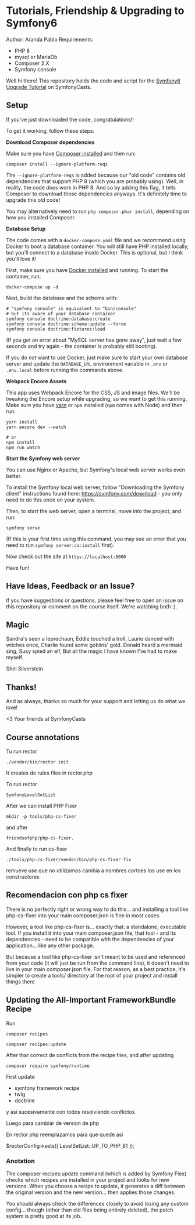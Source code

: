 

# Tutorials, Friendship & Upgrading to Symfony6

Author: Aranda Pablo
Requirements:
- PHP 8
- mysql or MariaDb
- Composer 2.X
- Symfony console

Well hi there! This repository holds the code and script
for the [Symfony6 Upgrade Tutorial](https://symfonycasts.com/screencast/symfony6-upgrade) on SymfonyCasts.

## Setup

If you've just downloaded the code, congratulations!!

To get it working, follow these steps:

**Download Composer dependencies**

Make sure you have [Composer installed](https://getcomposer.org/download/)
and then run:

```
composer install --ignore-platform-reqs
```

The `--ignore-platform-reqs` is added because our "old code" contains old
dependencies that support PHP 8 (which you are probably using). Well, in
reality, the code *does* work in PHP 8. And so by adding this flag, it tells
Composer to download those dependencies anyways. It's definitely time to
upgrade this old code!

You may alternatively need to run `php composer.phar install`, depending
on how you installed Composer.

**Database Setup**

The code comes with a `docker-compose.yaml` file and we recommend using
Docker to boot a database container. You will still have PHP installed
locally, but you'll connect to a database inside Docker. This is optional,
but I think you'll love it!

First, make sure you have [Docker installed](https://docs.docker.com/get-docker/)
and running. To start the container, run:

```
docker-compose up -d
```

Next, build the database and the schema with:

```
# "symfony console" is equivalent to "bin/console"
# but its aware of your database container
symfony console doctrine:database:create
symfony console doctrine:schema:update --force
symfony console doctrine:fixtures:load
```

(If you get an error about "MySQL server has gone away", just wait
a few seconds and try again - the container is probably still booting).

If you do *not* want to use Docker, just make sure to start your own
database server and update the `DATABASE_URL` environment variable in
`.env` or `.env.local` before running the commands above.

**Webpack Encore Assets**

This app uses Webpack Encore for the CSS, JS and image files. We'll
be tweaking the Encore setup while upgrading, so we want to get this
running. Make sure you have [yarn](https://yarnpkg.com/lang/en/)
or `npm` installed (`npm` comes with Node) and then run:

```
yarn install
yarn encore dev --watch

# or
npm install
npm run watch
```

**Start the Symfony web server**

You can use Nginx or Apache, but Symfony's local web server
works even better.

To install the Symfony local web server, follow
"Downloading the Symfony client" instructions found
here: https://symfony.com/download - you only need to do this
once on your system.

Then, to start the web server, open a terminal, move into the
project, and run:

```
symfony serve
```

(If this is your first time using this command, you may see an
error that you need to run `symfony server:ca:install` first).

Now check out the site at `https://localhost:8000`

Have fun!

## Have Ideas, Feedback or an Issue?

If you have suggestions or questions, please feel free to
open an issue on this repository or comment on the course
itself. We're watching both :).

## Magic

Sandra's seen a leprechaun,
Eddie touched a troll,
Laurie danced with witches once,
Charlie found some goblins' gold.
Donald heard a mermaid sing,
Susy spied an elf,
But all the magic I have known
I've had to make myself.

Shel Silverstein

## Thanks!

And as always, thanks so much for your support and letting
us do what we love!

<3 Your friends at SymfonyCasts


## Course annotations

Tu run rector

```
./vendor/bin/rector init
```

It creates de rules files in rector.php

To run rector

```
SymfonyLevelSetList
```

After we can install PHP Fixer

```
mkdir -p tools/php-cs-fixer
```

and after
```
friendsofphp/php-cs-fixer.
```

And finally to run cs-fixer

```
./tools/php-cs-fixer/vendor/bin/php-cs-fixer fix
```

remueve use que no utilizamos
cambia a nombres cortoes los use en los constructores


## Recomendacion con php cs fixer
There is no perfectly right or wrong way to do this... and installing a tool like php-cs-fixer into your main composer.json is fine in most cases.

However, a tool like php-cs-fixer is... exactly that: a standalone, executable tool. If you install it into your main composer.json file, that tool - and its dependencies - need to be compatible with the dependencies of your application... like any other package.

But because a tool like php-cs-fixer isn't meant to be used and referenced from your code (it will just be run from the command line), it doesn't need to live in your main composer.json file. For that reason, as a best practice, it's simpler to create a tools/ directory at the root of your project and install things there


## Updating the All-Important FrameworkBundle Recipe

Run
```
composer recipes
```

```
composer recipes:update
```

After thar correct de conflicts from the recipe files, and after updating

```
composer require symfony/runtime
```

First update
- symfony framework recipe
- twig
- doctrine

y asi sucesivamente con todos resolviendo conflictos


Luego para cambiar de version de php

En rector php reemplazamos para que quede asi

$rectorConfig->sets([
    LevelSetList::UP_TO_PHP_81
]);

### Anotation
The composer recipes:update command (which is added by Symfony Flex) checks which recipes are installed in your project and looks for new versions. When you choose a recipe to update, it generates a diff between the original version and the new version... then applies those changes.

You should always check the differences closely to avoid losing any custom config... though (other than old files being entirely deleted), the patch system is pretty good at its job.

